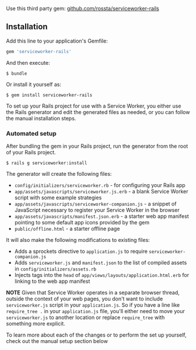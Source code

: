 Use this third party gem: [github.com/rossta/serviceworker-rails](https://github.com/rossta/serviceworker-rails)

## Installation

Add this line to your application's Gemfile:

```ruby
gem 'serviceworker-rails'
```

And then execute:

    $ bundle

Or install it yourself as:

    $ gem install serviceworker-rails

To set up your Rails project for use with a Service Worker, you either use the
Rails generator and edit the generated files as needed, or you can follow the
manual installation steps.

### Automated setup

After bundling the gem in your Rails project, run the generator from the root of
your Rails project.

```
$ rails g serviceworker:install
```

The generator will create the following files:

* `config/initializers/serviceworker.rb` - for configuring your Rails app
* `app/assets/javascripts/serviceworker.js.erb` - a blank Service Worker
  script with some example strategies
* `app/assets/javascripts/serviceworker-companion.js` - a snippet of JavaScript
  necessary to register your Service Worker in the browser
* `app/assets/javascripts/manifest.json.erb` - a starter web app manifest
  pointing to some default app icons provided by the gem
* `public/offline.html` - a starter offline page

It will also make the following modifications to existing files:

* Adds a sprockets directive to `application.js` to require
  `serviceworker-companion.js`
* Adds `serviceworker.js` and `manifest.json` to the list of compiled assets in
  `config/initializers/assets.rb`
* Injects tags into the `head` of `app/views/layouts/application.html.erb` for
  linking to the web app manifest

**NOTE** Given that Service Worker operates in a separate browser thread, outside the context of your web pages, you don't want to include `serviceworker.js` script in your `application.js`. So if you have a line like `require_tree .` in your `application.js` file, you'll either need to move your `serviceworker.js` to another location or replace `require_tree` with something more explicit.

To learn more about each of the changes or to perform the set up yourself, check
out the manual setup section below

